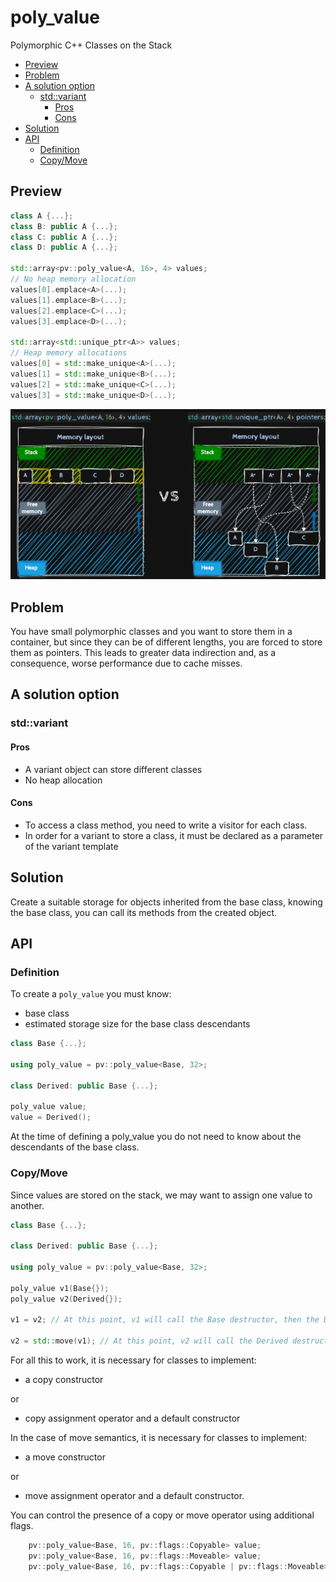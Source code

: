 
# poly_value <!-- omit from toc -->

Polymorphic C++ Classes on the Stack

- [Preview](#preview)
- [Problem](#problem)
- [A solution option](#a-solution-option)
  - [std::variant](#stdvariant)
    - [Pros](#pros)
    - [Cons](#cons)
- [Solution](#solution)
- [API](#api)
  - [Definition](#definition)
  - [Copy/Move](#copymove)


## Preview

```c++
class A {...};
class B: public A {...};
class C: public A {...};
class D: public A {...};

std::array<pv::poly_value<A, 16>, 4> values;
// No heap memory allocation
values[0].emplace<A>(...);
values[1].emplace<B>(...);
values[2].emplace<C>(...);
values[3].emplace<D>(...);

std::array<std::unique_ptr<A>> values;
// Heap memory allocations
values[0] = std::make_unique<A>(...);
values[1] = std::make_unique<B>(...);
values[2] = std::make_unique<C>(...);
values[3] = std::make_unique<D>(...);

```

![Memory layout](docs/memory_layout.png)

## Problem

You have small polymorphic classes and you want to store them in a container, but since they can be of different lengths, you are forced to store them as pointers. This leads to greater data indirection and, as a consequence, worse performance due to cache misses.

## A solution option

### std::variant

#### Pros

- A variant object can store different classes
- No heap allocation

#### Cons

- To access a class method, you need to write a visitor for each class.
- In order for a variant to store a class, it must be declared as a parameter of the variant template

## Solution

Create a suitable storage for objects inherited from the base class, knowing the base class, you can call its methods from the created object.

## API

### Definition

To create a `poly_value` you must know:

- base class
- estimated storage size for the base class descendants

```c++
class Base {...};

using poly_value = pv::poly_value<Base, 32>;

class Derived: public Base {...};

poly_value value;
value = Derived();
```

At the time of defining a poly_value you do not need to know about the descendants of the base class.

### Copy/Move

Since values ​​are stored on the stack, we may want to assign one value to another.

```c++
class Base {...};

class Derived: public Base {...};

using poly_value = pv::poly_value<Base, 32>;

poly_value v1(Base{});
poly_value v2(Derived{});

v1 = v2; // At this point, v1 will call the Base destructor, then the Derived copy constructor.

v2 = std::move(v1); // At this point, v2 will call the Derived destructor, then the Derived move constructor.
```

For all this to work, it is necessary for classes to implement:

- a copy constructor

or

- copy assignment operator and a default constructor

In the case of move semantics, it is necessary for classes to implement:

- a move constructor

or

- move assignment operator and a default constructor.

You can control the presence of a copy or move operator using additional flags.

```c++
    pv::poly_value<Base, 16, pv::flags::Copyable> value;
    pv::poly_value<Base, 16, pv::flags::Moveable> value;
    pv::poly_value<Base, 16, pv::flags::Copyable | pv::flags::Moveable> value;
```
